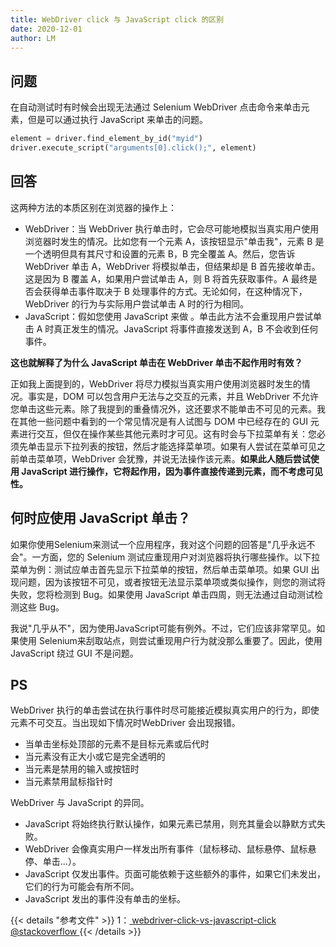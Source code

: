 ```yaml
---
title: WebDriver click 与 JavaScript click 的区别
date: 2020-12-01
author: LM
---
```


## 问题

在自动测试时有时候会出现无法通过 Selenium WebDriver 点击命令来单击元素，但是可以通过执行 JavaScript 来单击的问题。

```python
element = driver.find_element_by_id("myid")
driver.execute_script("arguments[0].click();", element)
```

## 回答

这两种方法的本质区别在浏览器的操作上：

- WebDriver：当 WebDriver 执行单击时，它会尽可能地模拟当真实用户使用浏览器时发生的情况。比如您有一个元素 A，该按钮显示"单击我"，元素 B 是一个透明但具有其尺寸和设置的元素 B，B 完全覆盖 A。然后，您告诉 WebDriver 单击 A，WebDriver 将模拟单击，但结果却是 B 首先接收单击。这是因为 B 覆盖 A，如果用户尝试单击 A，则 B 将首先获取事件。A 最终是否会获得单击事件取决于 B 处理事件的方式。无论如何，在这种情况下，WebDriver 的行为与实际用户尝试单击 A 时的行为相同。
- JavaScript：假如您使用 JavaScript 来做 。单击此方法不会重现用户尝试单击 A 时真正发生的情况。JavaScript 将事件直接发送到 A，B 不会收到任何事件。

**这也就解释了为什么 JavaScript 单击在 WebDriver 单击不起作用时有效？**

正如我上面提到的，WebDriver 将尽力模拟当真实用户使用浏览器时发生的情况。事实是，DOM 可以包含用户无法与之交互的元素，并且 WebDriver 不允许您单击这些元素。除了我提到的重叠情况外，这还要求不能单击不可见的元素。我在其他一些问题中看到的一个常见情况是有人试图与 DOM 中已经存在的 GUI 元素进行交互，但仅在操作某些其他元素时才可见。这有时会与下拉菜单有关：您必须先单击显示下拉列表的按钮，然后才能选择菜单项。如果有人尝试在菜单可见之前单击菜单项，WebDriver 会犹豫，并说无法操作该元素。**如果此人随后尝试使用 JavaScript 进行操作，它将起作用，因为事件直接传递到元素，而不考虑可见性。**

## 何时应使用 JavaScript 单击？

如果你使用Selenium来测试一个应用程序，我对这个问题的回答是"几乎永远不会"。一方面，您的 Selenium 测试应重现用户对浏览器将执行哪些操作。以下拉菜单为例：测试应单击首先显示下拉菜单的按钮，然后单击菜单项。如果 GUI 出现问题，因为该按钮不可见，或者按钮无法显示菜单项或类似操作，则您的测试将失败，您将检测到 Bug。如果使用 JavaScript 单击四周，则无法通过自动测试检测这些 Bug。

我说"几乎从不"，因为使用JavaScript可能有例外。不过，它们应该非常罕见。如果使用 Selenium来刮取站点，则尝试重现用户行为就没那么重要了。因此，使用 JavaScript 绕过 GUI 不是问题。

## PS

WebDriver 执行的单击尝试在执行事件时尽可能接近模拟真实用户的行为，即使元素不可交互。当出现如下情况时WebDriver 会出现报错。

- 当单击坐标处顶部的元素不是目标元素或后代时
- 当元素没有正大小或它是完全透明的
- 当元素是禁用的输入或按钮时
- 当元素禁用鼠标指针时

WebDriver 与 JavaScript 的异同。

- JavaScript 将始终执行默认操作，如果元素已禁用，则充其量会以静默方式失败。
- WebDriver 会像真实用户一样发出所有事件（鼠标移动、鼠标悬停、鼠标悬停、单击...）。
- JavaScript 仅发出事件。页面可能依赖于这些额外的事件，如果它们未发出，它们的行为可能会有所不同。
- JavaScript 发出的事件没有单击的坐标。

{{< details "参考文件" >}} 
1：[ webdriver-click-vs-javascript-click @stackoverflow ](https://stackoverflow.com/questions/34562061/webdriver-click-vs-javascript-click)
{{< /details >}}